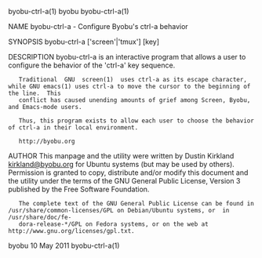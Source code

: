 byobu-ctrl-a(1)								     byobu							       byobu-ctrl-a(1)

NAME
       byobu-ctrl-a - Configure Byobu's ctrl-a behavior

SYNOPSIS
       byobu-ctrl-a ['screen'|'tmux'] [key]

DESCRIPTION
       byobu-ctrl-a is an interactive program that allows a user to configure the behavior of the 'ctrl-a' key sequence.

       Traditional  GNU	 screen(1)  uses ctrl-a as its escape character, while GNU emacs(1) uses ctrl-a to move the cursor to the beginning of the line.  This
       conflict has caused unending amounts of grief among Screen, Byobu, and Emacs-mode users.

       Thus, this program exists to allow each user to choose the behavior of ctrl-a in their local environment.

       http://byobu.org

AUTHOR
       This manpage and the utility were written by Dustin Kirkland <kirkland@byobu.org> for Ubuntu systems (but  may  be  used	 by  others).	Permission  is
       granted	to  copy, distribute and/or modify this document and the utility under the terms of the GNU General Public License, Version 3 published by the
       Free Software Foundation.

       The complete text of the GNU General Public License can be found in /usr/share/common-licenses/GPL on Debian/Ubuntu systems, or	in  /usr/share/doc/fe‐
       dora-release-*/GPL on Fedora systems, or on the web at http://www.gnu.org/licenses/gpl.txt.

byobu									  10 May 2011							       byobu-ctrl-a(1)
